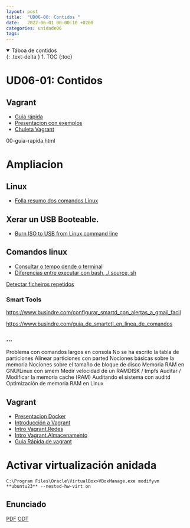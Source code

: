 ```yaml
---
layout: post
title:  "UD06-00: Contidos "
date:   2022-06-01 00:00:10 +0200
categories: unidade06
tags: 
---
```


<details open markdown="block">
  <summary>
    Táboa de contidos
  </summary>
  {: .text-delta }
1. TOC
{:toc}
</details>

# UD06-01: Contidos 

## Vagrant

* [Guía rápida]({{site.baseurl}}/unidade06/01-vagrant/00-guia-rapida/00-guia-rapida.html)
* [Presentacion con exemplos]({{site.baseurl}}/unidade06/01-vagrant/01-ppt/01-presentacion.html)
* [Chuleta Vagrant](https://cheatography.com/1101trash/cheat-sheets/vagrant/pdf/)

00-guia-rapida.html
# Ampliacion
## Linux
- [Folla resumo dos comandos Linux](https://cheatography.com/davechild/cheat-sheets/linux-command-line/)
## Xerar un USB Booteable. 
* [Burn ISO to USB from Linux command line](https://linuxconfig.org/burning-cds-over-the-internet-with-or-without-iso-image)

## Comandos linux
* [Consultar o tempo dende o terminal](https://www.busindre.com/consulta_y_prediccion_del_tiempo_en_la_terminal)
* [Diferencias entre executar con bash, ./ source, sh](https://www.busindre.com/formas_de_ejecutar_scripts_bash_._._source)

[Detectar ficheiros repetidos](https://www.busindre.com/detectar_ficheros_identicos_repetidos_en_disco)

### Smart Tools
https://www.busindre.com/configurar_smartd_con_alertas_a_gmail_facil

https://www.busindre.com/guia_de_smartctl_en_linea_de_comandos

### ...
 Problema con comandos largos en consola
No se ha escrito la tabla de particiones
Alinear particiones con parted
Nociones básicas sobre la memoria
Nociones sobre el tamaño de bloque de disco
Memoria RAM en GNU/Linux con smem
Medir velocidad de un RAMDISK / tmpfs
Auditar / Modificar la memoria cache (RAM)
Auditando el sistema con auditd
Optimización de memoria RAM en Linux

## Vagrant
* [Presentacion Docker]({{site.baseurl}}/unidade06/01-vagrant/01-ppt/01-presentacion.html)
* [Introducción a Vagrant](https://www.josedomingo.org/pledin/2021/09/introduccion-vagrant-libvirt/)
* [Intro Vagrant.Redes](https://www.josedomingo.org/pledin/2021/10/introduccion-vagrant-libvirt-redes/)
* [Intro Vagrant.Almacenamento](https://www.josedomingo.org/pledin/2021/10/introduccion-vagrant-libvirt-almacenamiento/)
* [Guia Rápida de vagrant](https://www.busindre.com/guia_rapida_de_vagrant)

# Activar virtualización anidada
````C:\Program Files\Oracle\VirtualBox>VBoxManage.exe modifyvm **ubuntu23** --nested-hw-virt on````

## Enunciado 
[PDF]({{site.baseurl}}/unidade01/t01.pdf)
[ODT]({{site.baseurl}}unidade01/t01.odt)
